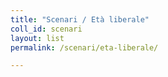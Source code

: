 ```yaml
---
title: "Scenari / Età liberale"
coll_id: scenari
layout: list
permalink: /scenari/eta-liberale/

---
```

